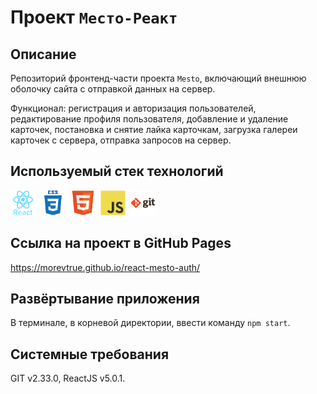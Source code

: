 # Проект `Место-Реакт`

## Описание

Репозиторий фронтенд-части проекта `Mesto`, включающий внешнюю оболочку сайта с отправкой данных на сервер.

Функционал: регистрация и авторизация пользователей, редактирование профиля пользователя, добавление и удаление карточек, постановка и снятие лайка карточкам, загрузка галереи карточек с сервера, отправка запросов на сервер.

## Используемый стек технологий 
<div>
  <img src="https://github.com/devicons/devicon/blob/master/icons/react/react-original-wordmark.svg" title="React" alt="React" width="40" height="40"/>&nbsp;
  <img src="https://github.com/devicons/devicon/blob/master/icons/css3/css3-plain-wordmark.svg"  title="CSS3" alt="CSS" width="40" height="40"/>&nbsp;
  <img src="https://github.com/devicons/devicon/blob/master/icons/html5/html5-original.svg" title="HTML5" alt="HTML" width="40" height="40"/>&nbsp;
  <img src="https://github.com/devicons/devicon/blob/master/icons/javascript/javascript-original.svg" title="JavaScript" alt="JavaScript" width="40" height="40"/>&nbsp;
  <img src="https://github.com/devicons/devicon/blob/master/icons/git/git-original-wordmark.svg" title="Git" alt="Git" width="40" height="40"/>&nbsp;
</div>

## Ссылка на проект в GitHub Pages

https://morevtrue.github.io/react-mesto-auth/

## Развёртывание приложения

В терминале, в корневой директории, ввести команду `npm start`.

## Системные требования

GIT v2.33.0, ReactJS v5.0.1.
